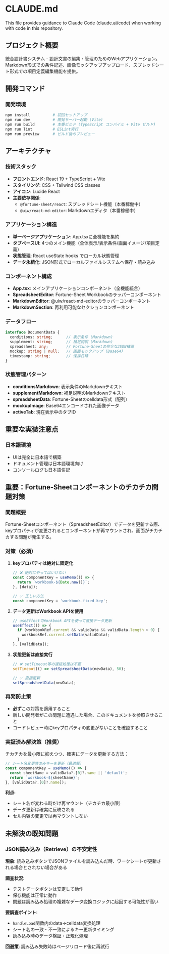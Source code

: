 # CLAUDE.md

This file provides guidance to Claude Code (claude.ai/code) when working with code in this repository.

## プロジェクト概要

統合設計書システム - 設計文書の編集・管理のためのWebアプリケーション。Markdown形式での条件記述、画像モックアップアップロード、スプレッドシート形式での項目定義編集機能を提供。

## 開発コマンド

### 開発環境
```bash
npm install          # 初回セットアップ
npm run dev          # 開発サーバー起動 (Vite)
npm run build        # 本番ビルド (TypeScript コンパイル + Vite ビルド)
npm run lint         # ESLint実行
npm run preview      # ビルド後のプレビュー
```

## アーキテクチャ

### 技術スタック
- **フロントエンド**: React 19 + TypeScript + Vite
- **スタイリング**: CSS + Tailwind CSS classes
- **アイコン**: Lucide React
- **主要依存関係**:
  - `@fortune-sheet/react`: スプレッドシート機能（本番稼働中）
  - `@uiw/react-md-editor`: Markdownエディタ（本番稼働中）

### アプリケーション構造
- **単一ページアプリケーション**: App.tsxに全機能を集約
- **タブベースUI**: 4つのメイン機能（全体表示/表示条件/画面イメージ/項目定義）
- **状態管理**: React useState hooks でローカル状態管理
- **データ永続化**: JSON形式でローカルファイルシステムへ保存・読み込み

### コンポーネント構成
- **App.tsx**: メインアプリケーションコンポーネント（全機能統合）
- **SpreadsheetEditor**: Fortune-Sheet Workbookのラッパーコンポーネント
- **MarkdownEditor**: @uiw/react-md-editorのラッパーコンポーネント
- **MarkdownSection**: 再利用可能なセクションコンポーネント

### データフロー
```typescript
interface DocumentData {
  conditions: string;      // 表示条件 (Markdown)
  supplement: string;      // 補足説明 (Markdown) 
  spreadsheet: any;        // Fortune-Sheetの完全なJSON構造
  mockup: string | null;   // 画面モックアップ (Base64)
  timestamp: string;       // 保存日時
}
```

### 状態管理パターン
- **conditionsMarkdown**: 表示条件のMarkdownテキスト
- **supplementMarkdown**: 補足説明のMarkdownテキスト
- **spreadsheetData**: Fortune-Sheetのcelldata形式（配列）
- **mockupImage**: Base64エンコードされた画像データ
- **activeTab**: 現在表示中のタブID

## 重要な実装注意点

### 日本語環境
- UIは完全に日本語で構築
- ドキュメント管理は日本語環境向け
- コンソールログも日本語併記

## 重要：Fortune-Sheetコンポーネントのチカチカ問題対策

### 問題概要
Fortune-Sheetコンポーネント（SpreadsheetEditor）でデータを更新する際、keyプロパティが変更されるとコンポーネントが再マウントされ、画面がチカチカする問題が発生する。

### 対策（必須）
1. **keyプロパティは絶対に固定化**
   ```typescript
   // ❌ 絶対にやってはいけない
   const componentKey = useMemo(() => {
     return `workbook-${Date.now()}`;
   }, [data]);
   
   // ✅ 正しい方法
   const componentKey = 'workbook-fixed-key';
   ```

2. **データ更新はWorkbook APIを使用**
   ```typescript
   // useEffectでWorkbook APIを使って直接データ更新
   useEffect(() => {
     if (workbookRef.current && validData && validData.length > 0) {
       workbookRef.current.setData(validData);
     }
   }, [validData]);
   ```

3. **状態更新は直接実行**
   ```typescript
   // ❌ setTimeout等の遅延処理は不要
   setTimeout(() => setSpreadsheetData(newData), 50);
   
   // ✅ 直接更新
   setSpreadsheetData(newData);
   ```

### 再発防止策
- **必ず**この対策を適用すること
- 新しい開発者がこの問題に遭遇した場合、このドキュメントを参照させること
- コードレビュー時にkeyプロパティの変更がないことを確認すること

### 実証済み解決策（推奨）
チカチカを最小限に抑えつつ、確実にデータを更新する方法：

```typescript
// シート名変更時のみキーを更新（最適解）
const componentKey = useMemo(() => {
  const sheetName = validData?.[0]?.name || 'default';
  return `workbook-${sheetName}`;
}, [validData?.[0]?.name]);
```

**利点:**
- シート名が変わる時だけ再マウント（チカチカ最小限）
- データ更新は確実に反映される
- セル内容の変更では再マウントしない

## 未解決の既知問題

### JSON読み込み（Retrieve）の不安定性
**現象**: 読み込みボタンでJSONファイルを読み込んだ時、ワークシートが更新される場合とされない場合がある

**調査状況**: 
- テストデータボタンは安定して動作
- 保存機能は正常に動作
- 問題は読み込み処理の複雑なデータ変換ロジックに起因する可能性が高い

**要調査ポイント**:
- `handleLoad`関数内のdata→celldata変換処理
- シート名の一致・不一致によるキー更新タイミング
- 読み込み時のデータ検証・正規化処理

**回避策**: 読み込み失敗時はページリロード後に再試行
